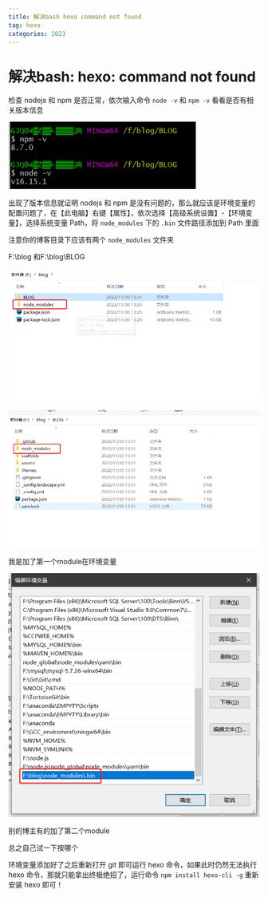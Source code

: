 ```yaml
---
title: 解决bash hexo command not found
tag: hexo
categories: 2023
---
```

# 解决bash: hexo: command not found
<!-- more -->
检查 nodejs 和 npm 是否正常，依次输入命令 `node -v` 和 `npm -v` 看看是否有相关版本信息

<!-- more -->
![1669786706325](/images/hexo%E9%97%AE%E9%A2%98%E8%A7%A3%E5%86%B3/1.png)

出现了版本信息就证明 nodejs 和 npm 是没有问题的，那么就应该是环境变量的配置问题了，在【此电脑】右键【属性】，依次选择【高级系统设置】-【环境变量】，选择系统变量 Path，将 `node_modules` 下的 `.bin` 文件路径添加到 Path 里面

注意你的博客目录下应该有两个 `node_modules` 文件夹

F:\blog 和F:\blog\BLOG

![1669786987745](/images/hexo%E9%97%AE%E9%A2%98%E8%A7%A3%E5%86%B3/2.png)

![1669787025987](/images/hexo%E9%97%AE%E9%A2%98%E8%A7%A3%E5%86%B3/3.png)

我是加了第一个module在环境变量

![1669787251679](/images/hexo%E9%97%AE%E9%A2%98%E8%A7%A3%E5%86%B3/4.png)

别的博主有的加了第二个module

总之自己试一下按哪个

环境变量添加好了之后重新打开 git 即可运行 hexo 命令，如果此时仍然无法执行 hexo 命令，那就只能拿出终极绝招了，运行命令 `npm install hexo-cli -g` 重新安装 hexo 即可！